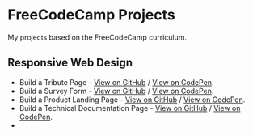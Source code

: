 # FreeCodeCamp Projects

My projects based on the FreeCodeCamp curriculum.

## Responsive Web Design

- Build a Tribute Page - [View on GitHub](https://arcismd.github.io/freecodecamp-projects/responsive-web-design/tribute-page/) / [View on CodePen](https://codepen.io/arcismd/full/MWOjJEq).
- Build a Survey Form - [View on GitHub](https://arcismd.github.io/freecodecamp-projects/responsive-web-design/survey-form/) / [View on CodePen](https://codepen.io/arcismd/full/YzEGROq).
- Build a Product Landing Page - [View on GitHub](https://arcismd.github.io/freecodecamp-projects/responsive-web-design/product-landing-page/) / [View on CodePen](https://codepen.io/arcismd/full/KKyNBRy).
- Build a Technical Documentation Page - [View on GitHub](https://arcismd.github.io/freecodecamp-projects/responsive-web-design/technical-documentation-page/) / [View on CodePen](https://codepen.io/arcismd/full/VwrPMwW).
-
